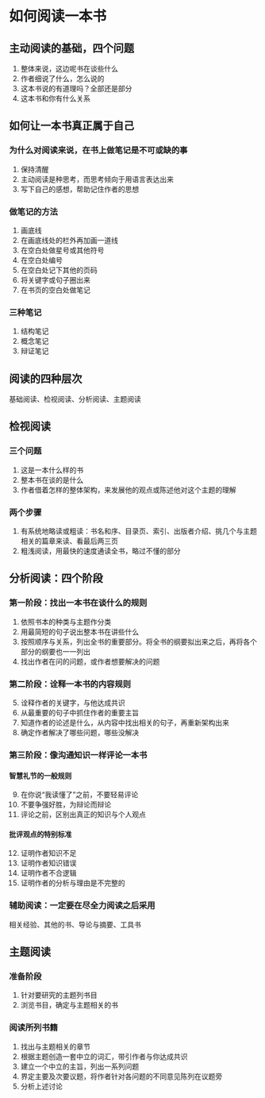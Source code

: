 # 如何阅读一本书



## 主动阅读的基础，四个问题

1. 整体来说，这边呢书在谈些什么
2. 作者细说了什么，怎么说的
3. 这本书说的有道理吗？全部还是部分
4. 这本书和你有什么关系

## 如何让一本书真正属于自己

### 为什么对阅读来说，在书上做笔记是不可或缺的事

1. 保持清醒
2. 主动阅读是种思考，而思考倾向于用语言表达出来
3. 写下自己的感想，帮助记住作者的思想

### 做笔记的方法

1. 画底线
2. 在画底线处的栏外再加画一道线
3. 在空白处做星号或其他符号
4. 在空白处编号
5. 在空白处记下其他的页码
6. 将关键字或句子圈出来
7. 在书页的空白处做笔记

### 三种笔记

1. 结构笔记
2. 概念笔记
3. 辩证笔记

## 阅读的四种层次

基础阅读、检视阅读、分析阅读、主题阅读

## 检视阅读

### 三个问题

1. 这是一本什么样的书
2. 整本书在谈的是什么
3. 作者借着怎样的整体架构，来发展他的观点或陈述他对这个主题的理解

### 两个步骤

1. 有系统地略读或粗读：书名和序、目录页、索引、出版者介绍、挑几个与主题相关的篇章来读、看最后两三页
2. 粗浅阅读，用最快的速度通读全书，略过不懂的部分

## 分析阅读：四个阶段

### 第一阶段：找出一本书在谈什么的规则

1. 依照书本的种类与主题作分类
2. 用最简短的句子说出整本书在讲些什么
3. 按照顺序与关系，列出全书的重要部分。将全书的纲要拟出来之后，再将各个部分的纲要也一一列出
4. 找出作者在问的问题，或作者想要解决的问题

### 第二阶段：诠释一本书的内容规则

5. 诠释作者的关键字，与他达成共识
6. 从最重要的句子中抓住作者的重要主旨
7. 知道作者的论述是什么，从内容中找出相关的句子，再重新架构出来
8. 确定作者解决了哪些问题，哪些没解决

### 第三阶段：像沟通知识一样评论一本书

#### 智慧礼节的一般规则

9. 在你说“我读懂了”之前，不要轻易评论
10. 不要争强好胜，为辩论而辩论
11. 评论之前，区别出真正的知识与个人观点

#### 批评观点的特别标准

12. 证明作者知识不足
13. 证明作者知识错误
14. 证明作者不合逻辑
15. 证明作者的分析与理由是不完整的

### 辅助阅读：一定要在尽全力阅读之后采用

相关经验、其他的书、导论与摘要、工具书

## 主题阅读

### 准备阶段

1. 针对要研究的主题列书目
2. 浏览书目，确定与主题相关的书

### 阅读所列书籍

1. 找出与主题相关的章节
2. 根据主题创造一套中立的词汇，带引作者与你达成共识
3. 建立一个中立的主旨，列出一系列问题
4. 界定主要及次要议题，将作者针对各问题的不同意见陈列在议题旁
5. 分析上述讨论

